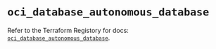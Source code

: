 # `oci_database_autonomous_database`

Refer to the Terraform Registory for docs: [`oci_database_autonomous_database`](https://registry.terraform.io/providers/oracle/oci/6.18.0/docs/resources/database_autonomous_database).
